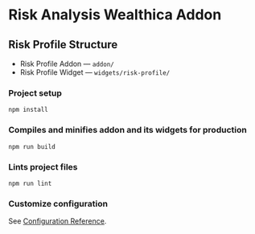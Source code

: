 # Risk Analysis Wealthica Addon

## Risk Profile Structure

- Risk Profile Addon — `addon/`
- Risk Profile Widget — `widgets/risk-profile/`

### Project setup

```
npm install
```

### Compiles and minifies addon and its widgets for production

```
npm run build
```

### Lints project files

```
npm run lint
```

### Customize configuration

See [Configuration Reference](https://cli.vuejs.org/config/).
